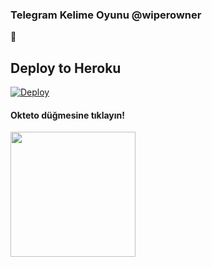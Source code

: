 ### Telegram Kelime Oyunu @wiperowner 
📝
## Deploy to Heroku

[![Deploy](https://www.herokucdn.com/deploy/button.svg)](https://heroku.com/deploy?template=https://github.com/Pulsar8806/Se)

<h4>Okteto düğmesine tıklayın!</h4>
<a href="https://cloud.okteto.com/deploy?repository=https://github.com/Pulsar8806/Se"><img src="https://img.shields.io/badge/Deploy%20To%20Okteto-informational?style=for-the-badge&logo=Okteto" width="200""/></a>
 
